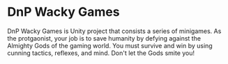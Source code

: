 # DnP Wacky Games 
DnP Wacky Games is Unity project that consists a series of minigames. As the protgaonist, your job is to save humanity by defying against the Almighty Gods of the gaming world. You must survive and win by using cunning tactics, reflexes, and mind. Don't let the Gods smite you!
